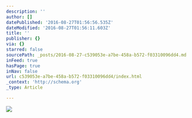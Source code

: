 ```yaml
---
description: ''
author: []
datePublished: '2016-08-27T01:56:56.535Z'
dateModified: '2016-08-27T01:56:11.603Z'
title: ''
publisher: {}
via: {}
starred: false
sourcePath: _posts/2016-08-27-c539053e-a7be-458a-b572-f03310096dd4.md
inFeed: true
hasPage: true
inNav: false
url: c539053e-a7be-458a-b572-f03310096dd4/index.html
_context: 'http://schema.org'
_type: Article

---
```

![](https://the-grid-user-content.s3-us-west-2.amazonaws.com/3bbe9ceb-9622-410c-be06-4574a9b69d91.jpg)